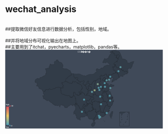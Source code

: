 # wechat_analysis
<br>##提取微信好友信息进行数据分析，包括性别，地域。</br>
<br>##并将地域分布可视化输出在地图上。</br>
##主要用到了itchat，pyecharts，matplotlib，pandas等。
![结果](https://github.com/326583342/wechat_analysis/blob/master/wechat.jpg)
